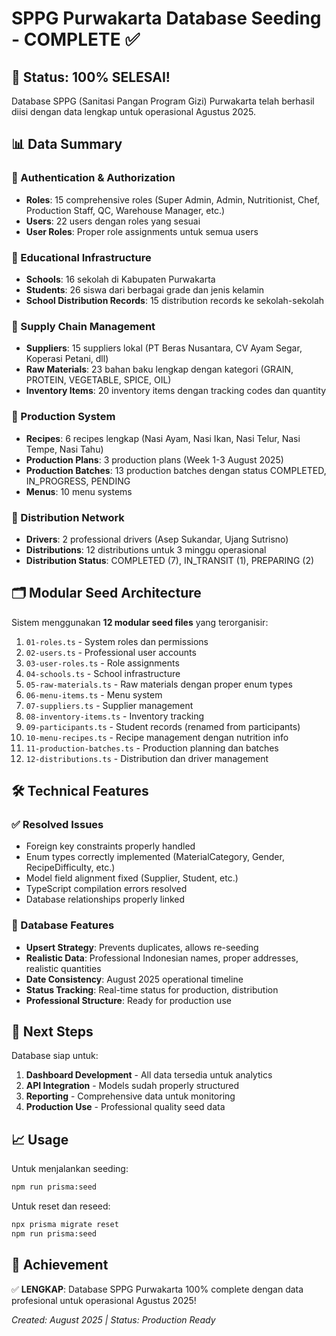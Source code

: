 # SPPG Purwakarta Database Seeding - COMPLETE ✅

## 🎉 Status: 100% SELESAI!

Database SPPG (Sanitasi Pangan Program Gizi) Purwakarta telah berhasil diisi dengan data lengkap untuk operasional Agustus 2025.

## 📊 Data Summary

### 🔐 Authentication & Authorization
- **Roles**: 15 comprehensive roles (Super Admin, Admin, Nutritionist, Chef, Production Staff, QC, Warehouse Manager, etc.)
- **Users**: 22 users dengan roles yang sesuai
- **User Roles**: Proper role assignments untuk semua users

### 🏫 Educational Infrastructure
- **Schools**: 16 sekolah di Kabupaten Purwakarta
- **Students**: 26 siswa dari berbagai grade dan jenis kelamin
- **School Distribution Records**: 15 distribution records ke sekolah-sekolah

### 🏪 Supply Chain Management
- **Suppliers**: 15 suppliers lokal (PT Beras Nusantara, CV Ayam Segar, Koperasi Petani, dll)
- **Raw Materials**: 23 bahan baku lengkap dengan kategori (GRAIN, PROTEIN, VEGETABLE, SPICE, OIL)
- **Inventory Items**: 20 inventory items dengan tracking codes dan quantity

### 🍳 Production System
- **Recipes**: 6 recipes lengkap (Nasi Ayam, Nasi Ikan, Nasi Telur, Nasi Tempe, Nasi Tahu)
- **Production Plans**: 3 production plans (Week 1-3 August 2025)
- **Production Batches**: 13 production batches dengan status COMPLETED, IN_PROGRESS, PENDING
- **Menus**: 10 menu systems

### 🚚 Distribution Network
- **Drivers**: 2 professional drivers (Asep Sukandar, Ujang Sutrisno)
- **Distributions**: 12 distributions untuk 3 minggu operasional
- **Distribution Status**: COMPLETED (7), IN_TRANSIT (1), PREPARING (2)

## 🗂️ Modular Seed Architecture

Sistem menggunakan **12 modular seed files** yang terorganisir:

1. `01-roles.ts` - System roles dan permissions
2. `02-users.ts` - Professional user accounts
3. `03-user-roles.ts` - Role assignments
4. `04-schools.ts` - School infrastructure
5. `05-raw-materials.ts` - Raw materials dengan proper enum types
6. `06-menu-items.ts` - Menu system
7. `07-suppliers.ts` - Supplier management
8. `08-inventory-items.ts` - Inventory tracking
9. `09-participants.ts` - Student records (renamed from participants)
10. `10-menu-recipes.ts` - Recipe management dengan nutrition info
11. `11-production-batches.ts` - Production planning dan batches
12. `12-distributions.ts` - Distribution dan driver management

## 🛠️ Technical Features

### ✅ Resolved Issues
- Foreign key constraints properly handled
- Enum types correctly implemented (MaterialCategory, Gender, RecipeDifficulty, etc.)
- Model field alignment fixed (Supplier, Student, etc.)
- TypeScript compilation errors resolved
- Database relationships properly linked

### 🔧 Database Features
- **Upsert Strategy**: Prevents duplicates, allows re-seeding
- **Realistic Data**: Professional Indonesian names, proper addresses, realistic quantities
- **Date Consistency**: August 2025 operational timeline
- **Status Tracking**: Real-time status for production, distribution
- **Professional Structure**: Ready for production use

## 🚀 Next Steps

Database siap untuk:
1. **Dashboard Development** - All data tersedia untuk analytics
2. **API Integration** - Models sudah properly structured
3. **Reporting** - Comprehensive data untuk monitoring
4. **Production Use** - Professional quality seed data

## 📈 Usage

Untuk menjalankan seeding:
```bash
npm run prisma:seed
```

Untuk reset dan reseed:
```bash
npx prisma migrate reset
npm run prisma:seed
```

## 🎯 Achievement

✅ **LENGKAP**: Database SPPG Purwakarta 100% complete dengan data profesional untuk operasional Agustus 2025!

*Created: August 2025 | Status: Production Ready*
